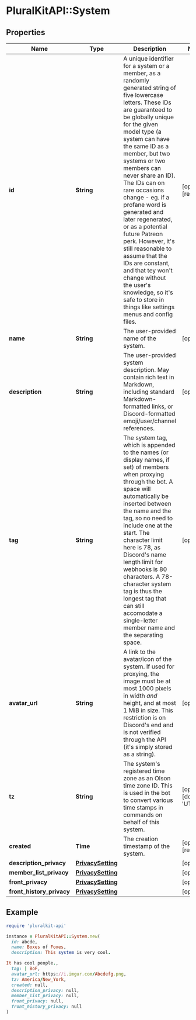 # PluralKitAPI::System

## Properties

| Name | Type | Description | Notes |
| ---- | ---- | ----------- | ----- |
| **id** | **String** | A unique identifier for a system or a member, as a randomly generated string of five lowercase letters.  These IDs are guaranteed to be globally unique for the given model type (a system can have the same ID as a member, but two systems or two members can never share an ID).  The IDs can on rare occasions change - eg. if a profane word is generated and later regenerated, or as a potential future Patreon perk. However, it&#39;s still reasonable to assume that the IDs are constant, and that tey won&#39;t change without the user&#39;s knowledge, so it&#39;s safe to store in things like settings menus and config files.  | [optional][readonly] |
| **name** | **String** | The user-provided name of the system. | [optional] |
| **description** | **String** | The user-provided system description.  May contain rich text in Markdown, including standard Markdown-formatted links, or Discord-formatted emoji/user/channel references.  | [optional] |
| **tag** | **String** | The system tag, which is appended to the names (or display names, if set) of members when proxying through the bot.  A space will automatically be inserted between the name and the tag, so no need to include one at the start.  The character limit here is 78, as Discord&#39;s name length limit for webhooks is 80 characters. A 78-character system tag is thus the longest tag that can still accomodate a single-letter member name and the separating space.  | [optional] |
| **avatar_url** | **String** | A link to the avatar/icon of the system.  If used for proxying, the image must be at most 1000 pixels in width *and* height, and at most 1 MiB in size. This restriction is on Discord&#39;s end and is not verified through the API (it&#39;s simply stored as a string).  | [optional] |
| **tz** | **String** | The system&#39;s registered time zone as an Olson time zone ID.  This is used in the bot to convert various time stamps in commands on behalf of this system.  | [optional][default to &#39;UTC&#39;] |
| **created** | **Time** | The creation timestamp of the system. | [optional][readonly] |
| **description_privacy** | [**PrivacySetting**](PrivacySetting.md) |  | [optional] |
| **member_list_privacy** | [**PrivacySetting**](PrivacySetting.md) |  | [optional] |
| **front_privacy** | [**PrivacySetting**](PrivacySetting.md) |  | [optional] |
| **front_history_privacy** | [**PrivacySetting**](PrivacySetting.md) |  | [optional] |

## Example

```ruby
require 'pluralkit-api'

instance = PluralKitAPI::System.new(
  id: abcde,
  name: Boxes of Foxes,
  description: This system is very cool.

It has cool people.,
  tag: | BoF,
  avatar_url: https://i.imgur.com/Abcdefg.png,
  tz: America/New_York,
  created: null,
  description_privacy: null,
  member_list_privacy: null,
  front_privacy: null,
  front_history_privacy: null
)
```


